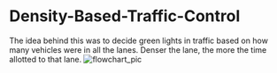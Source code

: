 # Density-Based-Traffic-Control
The idea behind this was to decide green lights in traffic based on how many vehicles were in all the lanes. Denser the lane, the more the time allotted to that lane.
![flowchart_pic](https://user-images.githubusercontent.com/26602019/237046107-891367e8-727c-40b2-a86a-5133c24a94b5.png)
